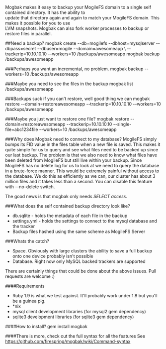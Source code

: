 Mogbak makes it easy to backup your MogileFS domain to a single self contained directory.  It has the ability to    
update that directory again and again to match your MogileFS domain.  This makes it possible for you to use   
LVM snapshots.  Mogbak can also fork worker processes to backup or restore files in parallel.

##Need a backup?
    mogbak create --db=mogilefs --dbhost=mysqlserver --dbpass=secret --dbuser=mogile --domain=awesomeapp \\
    --trackerip=10.10.10.10 --workers=10 /backups/awesomeapp
    mogbak backup /backups/awesomeapp
    
###Perhaps you want an incremental, no problem.
    mogbak backup --workers=10 /backups/awesomeapp
    
###Maybe you need to see the files in the backup
    mogbak list /backups/awesomeapp
    
###Backups suck if you can't restore,  well good thing we can
    mogbak restore --domain=restoreawesomeapp --trackerip=10.10.10.10 --workers=10 /backups/awesomeapp
    
###Maybe you just want to restore one file?
    mogbak restore --domain=restoreawesomeapp --trackerip=10.10.10.10 --single-file=abc1234file --workers=10 /backups/awesomeapp


###Why does Mogbak need to connect to my database?
MogileFS simply bumps its FID value in the files table when a new file is saved. This makes it quite simple
for us to query and see what files need to be backed up since our last backup. The problem is that we also need
to know what files have been deleted from MogileFS but still live within your backup.  Since MogileFS has no delete
log for us to look at we need to query the database in a brute-force manner. This would be extremely painful without
access to the database. We do this as efficiently as we can,  our cluster has about 3 million files and it takes less than a second.
You can disable this feature with --no-delete switch.

The good news is that mogbak only needs *SELECT access*.

###What does the self contained backup directory look like?

 * db.sqlite - holds the metadata of each file in the backup
 * settings.yml - holds the settings to connect to the mysql database and the tracker
 * Backup files hashed using the same scheme as MogileFS Server

###Whats the catch?

 * Space. Obviously with large clusters the ability to save a full backup onto one device probably isn't possible
 * Database.  Right now only MySQL backed trackers are supported

There are certainly things that could be done about the above issues.  Pull requests are welcome :)

####Requirements

 * Ruby 1.9 is what we test against.  It'll probably work under 1.8 but you'll be a guinea pig.
 * *nix
 * mysql client development libraries (for mysql2 gem dependency)
 * sqlite3 development libraries (for sqlite3 gem dependency)

####How to install?
    gem install mogbak

####There is more,  check out the full syntax for all the features
See https://github.com/firespring/mogbak/wiki/Command-syntax